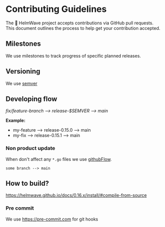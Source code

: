 # Contributing Guidelines

The 🌊 HelmWave project accepts contributions via GitHub pull requests. \
This document outlines the process to help get your contribution accepted.

## Milestones

We use milestones to track progress of specific planned releases.

## Versioning

We use [semver](https://semver.org/) 

## Developing flow

*fix/feature-branch --> release-$SEMVER --> main*


**Example:**

- my-feature --> release-0.15.0 --> main
- my-fix --> release-0.15.1 --> main

### Non product update

When don't affect any `*.go` files we use [githubFlow](https://docs.github.com/en/get-started/quickstart/github-flow). 

`some branch --> main`




## How to build?

https://helmwave.github.io/docs/0.16.x/install/#compile-from-source

### Pre commit

We use https://pre-commit.com for git hooks